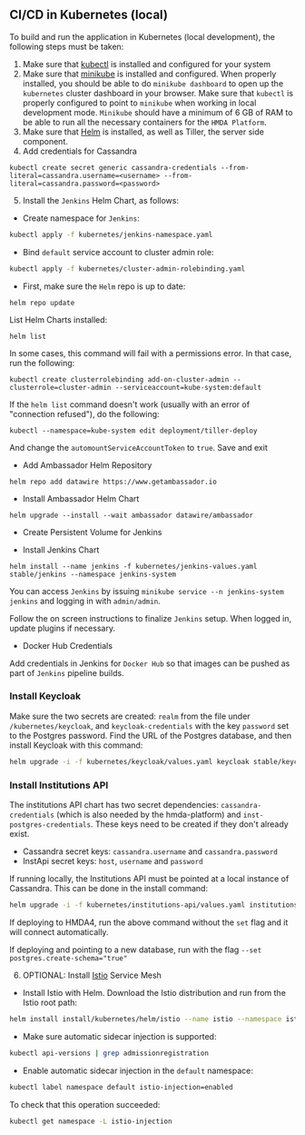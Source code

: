 ## CI/CD in Kubernetes (local)

To build and run the application in Kubernetes (local development), the following steps must be taken:

1. Make sure that [kubectl](https://kubernetes.io/docs/tasks/tools/install-kubectl/) is installed and configured for your system
2. Make sure that [minikube](https://kubernetes.io/docs/tasks/tools/install-minikube/) is installed and configured. When properly
installed, you should be able to do `minikube dashboard` to open up the `kubernetes` cluster dashboard in your browser. Make sure that
`kubectl` is properly configured to point to `minikube` when working in local development mode. `Minikube` should have a minimum of 6 GB of RAM
to be able to run all the necessary containers for the `HMDA Platform`.
3. Make sure that [Helm](https://helm.sh/) is installed, as well as Tiller, the server side component.
4. Add credentials for Cassandra

```shell
kubectl create secret generic cassandra-credentials --from-literal=cassandra.username=<username> --from-literal=cassandra.password=<password>
```

5. Install the `Jenkins` Helm Chart, as follows:

* Create namespace for `Jenkins`: 

```bash
kubectl apply -f kubernetes/jenkins-namespace.yaml
```

* Bind `default` service account to cluster admin role: 

```bash
kubectl apply -f kubernetes/cluster-admin-rolebinding.yaml
```

* First, make sure the `Helm` repo is up to date:

```shell
helm repo update
```

List Helm Charts installed:

```shell
helm list
```

In some cases, this command will fail with a permissions error. In that case, run the following:

```shell
kubectl create clusterrolebinding add-on-cluster-admin --clusterrole=cluster-admin --serviceaccount=kube-system:default
```

If the `helm list` command doesn't work (usually with an error of "connection refused"), do the following:

```shell
kubectl --namespace=kube-system edit deployment/tiller-deploy
```

And change the `automountServiceAccountToken` to `true`. Save and exit

* Add Ambassador Helm Repository

```shell
helm repo add datawire https://www.getambassador.io
```

* Install Ambassador Helm Chart

```shell
helm upgrade --install --wait ambassador datawire/ambassador
```

* Create Persistent Volume for Jenkins


* Install Jenkins Chart

```shell
helm install --name jenkins -f kubernetes/jenkins-values.yaml stable/jenkins --namespace jenkins-system
```

You can access `Jenkins` by issuing `minikube service --n jenkins-system jenkins` and logging in with `admin/admin`.

Follow the on screen instructions to finalize `Jenkins` setup. When logged in, update plugins if necessary.

* Docker Hub Credentials

Add credentials in Jenkins for `Docker Hub` so that images can be pushed as part of `Jenkins` pipeline builds.

### Install Keycloak

Make sure the two secrets are created: `realm` from the file under `/kubernetes/keycloak`, and `keycloak-credentials`
with the key `password` set to the Postgres password.  Find the URL of the Postgres database, and then install Keycloak with 
this command:

```bash
helm upgrade -i -f kubernetes/keycloak/values.yaml keycloak stable/keycloak --set keycloak.persistence.dbHost="<db URL>"
```

### Install Institutions API

The institutions API chart has two secret dependencies: `cassandra-credentials` (which is also needed by the hmda-platform)
and `inst-postgres-credentials`.  These keys need to be created if they don't already exist.  
* Cassandra secret keys: `cassandra.username` and `cassandra.password` 
* InstApi secret keys: `host`, `username` and `password`

If running locally, the Institutions API must be pointed at a local instance of Cassandra.  This can be done in the install command:
```bash
helm upgrade -i -f kubernetes/institutions-api/values.yaml institutions-api ./kubernetes/institutions-api/ --set cassandra.hosts="<Docker IP>"
```
If deploying to HMDA4, run the above command without the `set` flag and it will connect automatically.

If deploying and pointing to a new database, run with the flag `--set postgres.create-schema="true"`


6. OPTIONAL: Install [Istio](https://istio.io/) Service Mesh

* Install Istio with Helm. Download the Istio distribution and run from the Istio root path:

```bash
helm install install/kubernetes/helm/istio --name istio --namespace istio-system
```

* Make sure automatic sidecar injection is supported: 

```bash
kubectl api-versions | grep admissionregistration
```

* Enable automatic sidecar injection in the `default` namespace: 

```bash
kubectl label namespace default istio-injection=enabled
``` 

To check that this operation succeeded: 

```bash
kubectl get namespace -L istio-injection
```
